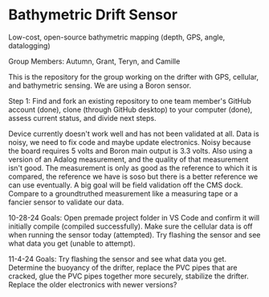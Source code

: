 # Bathymetric Drift Sensor
Low-cost, open-source bathymetric mapping (depth, GPS, angle, datalogging)

Group Members: Autumn, Grant, Teryn, and Camille

This is the repository for the group working on the drifter with GPS, cellular, and bathymetric sensing. We are using a Boron sensor.

Step 1: Find and fork an existing repository to one team member's GitHub account (done), clone (through GitHub desktop) to your computer (done), assess current status, and divide next steps.

Device currently doesn't work well and has not been validated at all. Data is noisy, we need to fix code and maybe update electronics. Noisy because the board requires 5 volts and Boron main output is 3.3 volts. Also using a version of an Adalog measurement, and the quality of that measurement isn't good. The measurement is only as good as the reference to which it is compared, the reference we have is soso but there is a better reference we can use eventually. A big goal will be field validation off the CMS dock. Compare to a groundtruthed measurement like a measuring tape or a fancier sensor to validate our data. 

10-28-24 Goals: Open premade project folder in VS Code and confirm it will initially compile (compiled successfully). Make sure the cellular data is off when running the sensor today (attempted). Try flashing the sensor and see what data you get (unable to attempt). 

11-4-24 Goals: Try flashing the sensor and see what data you get. Determine the buoyancy of the drifter, replace the PVC pipes that are cracked, glue the PVC pipes together more securely, stabilize the drifter. Replace the older electronics with newer versions?

